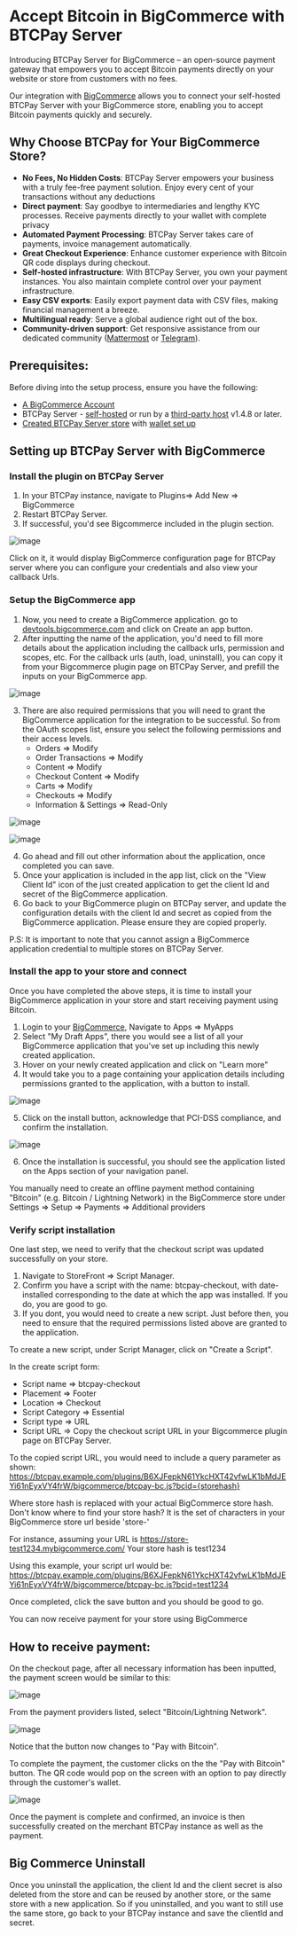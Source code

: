 # Accept Bitcoin in BigCommerce with BTCPay Server

Introducing BTCPay Server for BigCommerce – an open-source payment gateway that empowers you to accept Bitcoin payments directly on your website or store from customers with no fees.

Our integration with [BigCommerce](https://bigcommerce.com/) allows you to connect your self-hosted BTCPay Server with your BigCommerce store, enabling you to accept Bitcoin payments quickly and securely.

## Why Choose BTCPay for Your BigCommerce Store?

- **No Fees, No Hidden Costs**: BTCPay Server empowers your business with a truly fee-free payment solution. Enjoy every cent of your transactions without any deductions
- **Direct payment**: Say goodbye to intermediaries and lengthy KYC processes. Receive payments directly to your wallet with complete privacy
- **Automated Payment Processing**: BTCPay Server takes care of payments, invoice management automatically.
- **Great Checkout Experience**: Enhance customer experience with Bitcoin QR code displays during checkout.
- **Self-hosted infrastructure**: With BTCPay Server, you own your payment instances. You also maintain complete control over your payment infrastructure.
- **Easy CSV exports**: Easily export payment data with CSV files, making financial management a breeze.
- **Multilingual ready**: Serve a global audience right out of the box.
- **Community-driven support**: Get responsive assistance from our dedicated community ([Mattermost](http://chat.btcpayserver.org/) or [Telegram](https://t.me/btcpayserver)).

## Prerequisites:

Before diving into the setup process, ensure you have the following:

- [A BigCommerce Account](https://login.bigcommerce.com/)
- BTCPay Server - [self-hosted](https://docs.btcpayserver.org/Deployment/) or run by a [third-party host](https://docs.btcpayserver.org/Deployment/ThirdPartyHosting/) v1.4.8 or later.
- [Created BTCPay Server store](https://docs.btcpayserver.org/CreateStore/) with [wallet set up](https://docs.btcpayserver.org/WalletSetup/)
  
## Setting up BTCPay Server with BigCommerce

### Install the plugin on BTCPay Server

1. In your BTCPay instance, navigate to Plugins=> Add New => BigCommerce
2. Restart BTCPay Server.
3. If successful, you'd see Bigcommerce included in the plugin section.

![image](https://github.com/user-attachments/assets/fd08535d-8a6a-4d94-a55c-317b297858c1)

Click on it, it would display  BigCommerce configuration page for BTCPay server where you can configure your credentials and also view your callback Urls.


### Setup the BigCommerce app

1. Now, you need to create a BigCommerce application. go to [devtools.bigcommerce.com](https://devtools.bigcommerce.com) and click on Create an app button.
2. After inputting the name of the application, you'd need to fill more details about the application including the callback urls, permission and scopes, etc.
   For the callback urls (auth, load, uninstall), you can copy it from your Bigcommerce plugin page on BTCPay Server, and prefill the inputs on your BigCommerce app.

![image](https://github.com/user-attachments/assets/c359d350-54cd-465b-8b75-b4b55c23e5a0)

3. There are also required permissions that you will need to grant the BigCommerce application for the integration to be successful. So from the OAuth scopes list, ensure you select the
following permissions and their access levels.
   - Orders => Modify
   - Order Transactions => Modify
   - Content => Modify
   - Checkout Content => Modify
   - Carts => Modify
   - Checkouts => Modify
   - Information & Settings => Read-Only

![image](https://github.com/user-attachments/assets/a49d2d5e-8d28-4f8e-97d4-bfac64bd0b24)

![image](https://github.com/user-attachments/assets/9bbfc66d-e6c7-4ba9-8f47-16ed6eab29dd)

4. Go ahead and fill out other information about the application, once completed you can save.
5. Once your application is included in the app list, click on the "View Client Id" icon of the just created application to get the client Id and secret of the BigCommerce application.
6. Go back to your BigCommerce plugin on BTCPay server, and update the configuration details with the client Id and secret as copied from the BigCommerce application. Please ensure they are copied properly.

P.S: It is important to note that you cannot assign a BigCommerce application credential to multiple stores on BTCPay Server.


### Install the app to your store and connect

Once you have completed the above steps, it is time to install your BigCommerce application in your store and start receiving payment using Bitcoin.

1. Login to your [BigCommerce](https://docs.btcpayserver.org/WalletSetup/), Navigate to Apps => MyApps
2. Select "My Draft Apps", there you would see a list of all your BigCommerce application that you've set up including this newly created application.
3. Hover on your newly created application and click on "Learn more"
4. It would take you to a page containing your application details including permissions granted to the application, with a button to install.

![image](https://github.com/user-attachments/assets/a6b2ea8b-5d2b-44ee-a359-d471cc52a834)

5. Click on the install button, acknowledge that PCI-DSS compliance, and confirm the installation.

![image](https://github.com/user-attachments/assets/aa2dd84a-d54a-4f10-83e7-f7b9bc9c4e57)

6. Once the installation is successful, you should see the application listed on the Apps section of your navigation panel.

You manually need to create an offline payment method containing "Bitcoin" (e.g. Bitcoin / Lightning Network) in the BigCommerce store under Settings => Setup => Payments => Additional providers

### Verify script installation

One last step, we need to verify that the checkout script was updated successfully on your store.

1. Navigate to StoreFront => Script Manager.
2. Confirm you have a script with the name: btcpay-checkout, with date-installed corresponding to the date at which the app was installed. If you do, you are good to go.
3. If you dont, you would need to create a new script. Just before then, you need to ensure that the required permissions listed above are granted to the application.

To create a new script, under Script Manager, click on "Create a Script".

In the create script form:

- Script name => btcpay-checkout
- Placement => Footer
- Location => Checkout
- Script Category => Essential
- Script type => URL
- Script URL => Copy the checkout script URL in your Bigcommerce plugin page on BTCPay Server. 

To the copied script URL, you would need to include a query parameter as shown:
https://btcpay.example.com/plugins/B6XJFepkN61YkcHXT42vfwLK1bMdJEYi61nEyxVY4frW/bigcommerce/btcpay-bc.js?bcid={storehash}

Where store hash is replaced with your actual BigCommerce store hash. 
Don't know where to find your store hash? It is the set of characters in your BigCommerce store url beside 'store-'

For instance, assuming your URL is https://store-test1234.mybigcommerce.com/
Your store hash is test1234

Using this example, your script url would be:
https://btcpay.example.com/plugins/B6XJFepkN61YkcHXT42vfwLK1bMdJEYi61nEyxVY4frW/bigcommerce/btcpay-bc.js?bcid=test1234

Once completed, click the save button and you should be good to go. 

You can now receive payment for your store using BigCommerce

## How to receive payment:

On the checkout page, after all necessary information has been inputted, the payment screen would be similar to this:

![image](https://github.com/user-attachments/assets/afde799b-5c27-470c-b175-fb27233e6ff8)

From the payment providers listed, select "Bitcoin/Lightning Network". 

![image](https://github.com/user-attachments/assets/da589c8f-f3de-4c63-9776-36aae9be574d)

Notice that the button now changes to "Pay with Bitcoin".

To complete the payment, the customer clicks on the the "Pay with Bitcoin" button. The QR code would pop on the screen with an option to pay directly through the customer's wallet.

![image](https://github.com/user-attachments/assets/0f3073c3-e0e5-464e-b879-0bfe37384eaf)

Once the payment is complete and confirmed, an invoice is then successfully created on the merchant BTCPay instance as well as the payment. 


## Big Commerce Uninstall

Once you uninstall the application, the client Id and the client secret is also deleted from the store and can be reused by another store, or the same store with a new application.
So if you uninstalled, and you want to still use the same store, go back to your BTCPay instance and save the clientId and secret.
